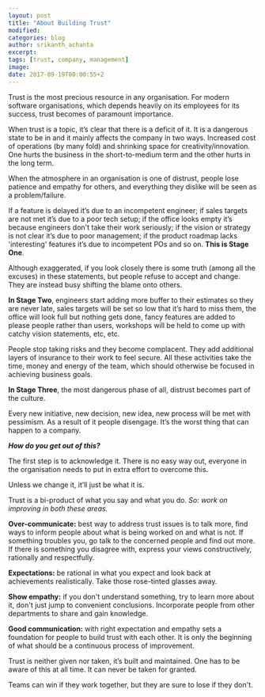 ```yaml
---
layout: post
title: "About Building Trust"
modified:
categories: blog
author: srikanth_achanta
excerpt: 
tags: [trust, company, management]
image:
date: 2017-09-19T00:00:55+2
---
```


Trust is the most precious resource in any organisation. For modern software organisations, which depends heavily on its employees for its success, trust becomes of paramount importance.

When trust is a topic, it’s clear that there is a deficit of it. It is a dangerous state to be in and it mainly affects the company in two ways. Increased cost of operations (by many fold) and shrinking space for creativity/innovation. One hurts the business in the short-to-medium term and the other hurts in the long term.

When the atmosphere in an organisation is one of distrust, people lose patience and empathy for others, and everything they dislike will be seen as a problem/failure.

If a feature is delayed it’s due to an incompetent engineer; if sales targets are not met it’s due to a poor tech setup; if the office looks empty it’s because engineers don't take their work seriously;
if the vision or strategy is not clear it’s due to poor management; if the product roadmap lacks 'interesting' features it’s due to incompetent POs and so on. **This is Stage One**.

Although exaggerated, if you look closely there is some truth (among all the excuses) in these statements, but people refuse to accept and change. They are instead busy shifting the blame onto others.

**In Stage Two**, engineers start adding more buffer to their estimates so they are never late, sales targets will be set so low that it’s hard to miss them, the office will look full but nothing gets done, fancy features are added to please people rather than users, workshops will be held to come up with catchy vision statements, etc, etc.

People stop taking risks and they become complacent. They add additional layers of insurance to their work to feel secure. All these activities take the time, money and energy of the team, which should otherwise be focused in achieving business goals.

**In Stage Three**, the most dangerous phase of all, distrust becomes part of the culture.

Every new initiative, new decision, new idea, new process will be met with pessimism. As a result of it people disengage. It’s the worst thing that can happen to a company.

***How do you get out of this?***

The first step is to acknowledge it. There is no easy way out, everyone in the organisation needs to put in extra effort to overcome this.

Unless we change it, it’ll just be what it is.

Trust is a bi-product of what you say and what you do. _So: work on improving in both these areas._

**Over-communicate:** best way to address trust issues is to talk more, find ways to inform people about what is being worked on and what is not. If something troubles you, go talk to the concerned people and find out more. If there is something you disagree with, express your views constructively, rationally and respectfully.

**Expectations:** be rational in what you expect and look back at achievements realistically. Take those rose-tinted glasses away.

**Show empathy:** if you don't understand something, try to learn more about it, don't just jump to convenient conclusions. Incorporate people from other departments to share and gain knowledge.

**Good communication:** with right expectation and empathy sets a foundation for people to build trust with each other. It is only the beginning of what should be a continuous process of improvement.

Trust is neither given nor taken, it’s built and maintained. One has to be aware of this at all time. It can never be taken for granted.

Teams can win if they work together, but they are sure to lose if they don't.

